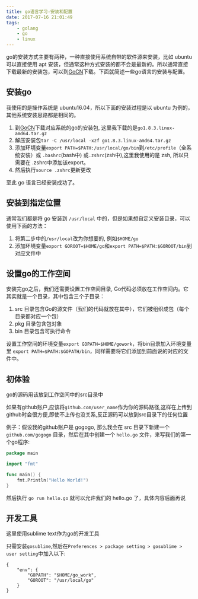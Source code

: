 ```yaml
---
title: go语言学习-安装和配置
date: 2017-07-16 21:01:49
tags:
    - golang
    - go
    - linux
---
```


go的安装方式主要有两种，一种直接使用系统自带的软件源来安装，比如 ubuntu 可以直接使用 apt 安装，但通常这种方式安装的都不会是最新的。所以通常直接下载最新的安装包，可以到[GoCN](https://dl.gocn.io/)下载。下面就简述一些go语言的安装与配置。

## 安装go

我使用的是操作系统是 ubuntu16.04，所以下面的安装过程是以 ubuntu 为例的，其他系统安装思路都是相同的。 

1. 到[GoCN](https://dl.gocn.io/)下载对应系统的go的安装包, 这里我下载的是`go1.8.3.linux-amd64.tar.gz`
2. 解压安装包`tar -C /usr/local -xzf go1.8.3.linux-amd64.tar.gz`
3. 添加环境变量`export PATH=$PATH:/usr/local/go/bin`到`/etc/profile`（全系统安装）或 `.bashrc`(bash中) 或`.zshrc`(zsh中),这里我使用的是 zsh, 所以只需要在 .zshrc中添加该export。
4. 然后执行`source .zshrc`更新更改

至此 go 语言已经安装成功了。

## 安装到指定位置

通常我们都是将 go 安装到 `/usr/local` 中的，但是如果想自定义安装目录，可以使用下面的方法：

1. 将第二步中的`/usr/local`改为你想要的, 例如`$HOME/go`
2. 添加环境变量`export GOROOT=$HOME/go`和`export PATH=$PATH:$GOROOT/bin`到对应文件中

## 设置go的工作空间

安装完go之后，我们还需要设置工作空间目录, Go代码必须放在工作空间内。它其实就是一个目录，其中包含三个子目录：

1. src 目录包含Go的源文件（我们的代码就放在其中），它们被组织成包（每个目录都对应一个包）
2. pkg 目录包含包对象
3. bin 目录包含可执行命令

设置工作空间的环境变量`export GOPATH=$HOME/gowork`，将bin目录加入环境变量里 `export PATH=$PATH:$GOPATH/bin`，同样需要将它们添加到前面说的对应的文件中。


## 初体验

go的源码用该放到工作空间中的src目录中

如果有github账户,应该将`github.com/user_name`作为你的源码路径,这样在上传到github时会很方便,即使不上传也没关系,反正源码可以放到src目录下的任何位置

例子：假设我的github账户是 gogogo, 那么我会在 src 目录下新建一个 `github.com/gogogo` 目录，然后在其中创建一个 `hello.go` 文件，来写我们的第一个go程序:

```go
package main

import "fmt"

func main() {
    fmt.Println("Hello World!")
}
```

然后执行 `go run hello.go` 就可以允许我们的 hello.go 了，具体内容后面再说

## 开发工具

这里使用sublime text作为go的开发工具

只需安装`gosublime`,然后在`Preferences > package setting > gosublime > user setting`中加入以下:

```
{
    "env": {
        "GOPATH": "$HOME/go_work",
        "GOROOT": "/usr/local/go"
    }
}
```

